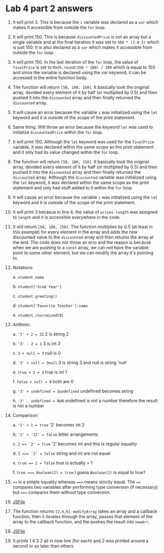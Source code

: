 # Lab 4 part 2 answers

1) It will print 3. This is because the `i` variable was declared as a `var` which makes it accessible from outside the `for` loop.

2) It will print 150. This is because `discountedPrice` is not an array but a single variable and at the final iteration it was set to `300 * (1-0.5)` which is just 150. It is also declared as a `var` which makes it accessible from outside the `for` loop.

3) It will print 150. In the last iteration of the `for` loop, the value of `finalPrice` is set to `Math.round(150 * 100) / 100` which is equal to 150 and since the variable is declared using the var keyword, it can be accessed in the entire function body.

4) The function will return `[50, 100, 150]`. It basically took the original array, devided every element of it by half (or multiplied by 0.5) and then pushed it into the `discounted` array and then finally returned the `discounted` array.

5) It will cause an error because the variable `i` was initialized using the `let` keyword and it is outside of the scope of the print statement.

6) Same thing. Will throw an error because the keyword `let` was used to initialize `discountedPrice` within the `for` loop.

7) It will print 150. Although the `let` keyword was used for the `finalPrice` variable, it was declared within the same scope as the print statement and it only had its value changed within the `for` loop.

8) The function will return `[50, 100, 150]`. It basically took the original array, devided every element of it by half (or multiplied by 0.5) and then pushed it into the `discounted` array and then finally returned the `discounted` array. Although the `discounted` variable was initialized using the `let` keyword, it was declared within the same scope as the print statement and only had stuff added to it within the `for` loop.

9) It will cause an error because the variable `i` was initialized using the `let` keyword and it is outside of the scope of the print statement.

10) It will print 3 becasue in line 4, the value of `prices.length` was assigned to `length` and it is accessible everywhere in the code. 

11) It will return `[50, 100, 150]`. The function multiplies by 0.5 (at least in this example) for every element in the array and adds the new discounted value to the `discounted` array and then returns the array at the end. The code does not throw an erro and the reason is because when we are pushing to a `const` array, we can not have the variable point to some other element, but we can modify the array it's pointing to.

12) Notations: 

    a. `student.name`

    b. `student['Grad Year']`

    c. `student.greeting()`

    d. `student['Favorite Teacher'].name`

    e. `student.courseLoad[0]`

13) Arithmic:

    a. `'3' + 2 = 32` 2 is string 2

    b. `'3' - 2 = 1` 3 is int 3

    c. `3 + null = 3` null is 0

    d. `'3' + null = 3null` 3 is string 3 and null is string 'null'

    e. `true + 3 = 4` true is int 1

    f. `false + null = 0` both are 0

    g. `'3' + undefined = 3undefined` undefined becomes string 

    h. `'3' - undefined = NaN` undefined is not a number therefore the result is not a number

14) Comparison:

    a. `'2' > 1 = true` '2' becomes int 2

    b. `'2' < '12' = false` letter arrangements 

    c. `2 == '2' = true` '2' becomes int and this is regular equality

    d. `2 === '2' = false` string and int are not equal

    e. `true == 2 = false` true is actually = 1

    f. `true === Boolean(2) = true` I guess `Boolean(2)` is equal to true?

15) `==` is a simple equality whereas `===` means strictly equal. The `==` compares two variables after performing type conversion (if necessary) but `===` compares them without type conversion.

16) [JSFile](part2-question16.js)

17) The function returns `[2,4,6]`. `modifyArray` takes an array and a callback function, then it iterates through the array, passes that element of the array to the callback function, and the pushes the result into `newArr`.

18) [JSFile](part2-question18.js)

19) It prints 1 4 3 2 all in new line (for each) and 2 was printed around a second or so later than others.

